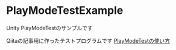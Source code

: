 # PlayModeTestExample
Unity PlayModeTestのサンプルです

Qiitaの記事用に作ったテストプログラムです
[PlayModeTestの使い方](https://qiita.com/rarudonet/items/da096529b7410a591843)
